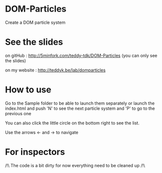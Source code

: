 DOM-Particles
=============
Create a DOM particle system

See the slides
=============
on gitHub : http://5minfork.com/teddy-tdk/DOM-Particles (you can only see the slides)

on my website : http://teddyk.be/lab/domparticles

How to use
=============

Go to the Sample folder to be able to launch them separately
or launch the index.html and push 'N' to see the next particle system and 'P' to go to the previous one

You can also click the little circle on the bottom right to see the list.

Use the arrows <- and -> to navigate

For inspectors
=============
/!\ The code is a bit dirty for now everything need to be cleaned up /!\

